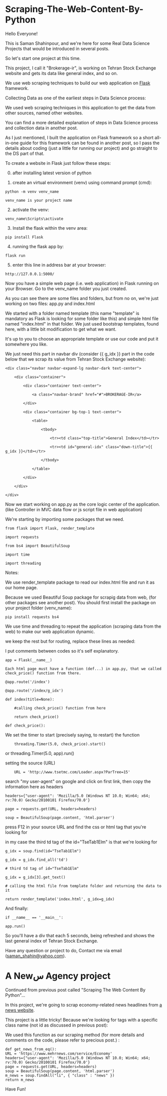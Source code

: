 # Scraping-The-Web-Content-By-Python
Hello Everyone!

This is Saman Shahinpour, and we're here for some Real Data Science Projects that would be introduced in several posts.

So let's start one project at this time.

This project, I call it "Brokerage-ir", is working on Tehran Stock Exchange website and gets its data like general index, and so on.

We use web scraping techniques to build our web application on [Flask](https://flask.palletsprojects.com/) framework.

Collecting Data as one of the earliest steps in Data Science process:

We used web scraping techniques in this application to get the data from other sources, named other websites.

You can find a more detailed explanation of steps in Data Science process and collection data in another post.

As I just mentioned, I built the application on Flask framework so a short all-in-one guide for this framework can be found in another post, so I pass the details about coding (just a little for running our project) and go straight to the DS part of that.

To create a website in Flask just follow these steps:

   0. after installing latest version of python

   1. create an virtual environment (venv) using command prompt (cmd):

    python -m venv venv_name

    venv_name is your project name

   2. activate the venv:

    venv_name\Scripts\activate

   3. Install the flask within the venv area:

    pip install Flask

   4. running the flask app by:

    flask run

   5. enter this line in address bar at your browser:

    http://127.0.0.1:5000/

Now you have a simple web page (i.e. web application) in Flask running on your Browser. Go to the venv_name folder you just created.

As you can see there are some files and folders, but from no on, we're just working on two files: app.py and index.html

We started with a folder named template (this name "template" is mandatory as Flask is looking for some folder like this) and simple html file named "index.html" in that folder. We just used bootstrap templates, found here, with a little bit modification to get what we want.

It's up to you to choose an appropriate template or use our code and put it somewhere you like.

We just need this part in navbar div (consider {{ g_idx }} part in the code below that we scrap its value from Tehran Stock Exchange website):

    <div class="navbar navbar-expand-lg navbar-dark text-center">

        <div class="container">

            <div class="container text-center">

                <a class="navbar-brand" href="#">BROKERAGE-IR</a>

            </div>

            <div class="container bg-top-1 text-center">

                <table>

                    <tbody>

                        <tr><td class="top-title">General Index</td></tr>

                        <tr><td id="general-idx" class="down-title">{{ g_idx }}</td></tr>

                    </tbody>

                </table>

            </div>

        </div>

    </div>

Now we start working on app.py as the core logic center of the application. (like Controller in MVC data flow or js script file in web application)

We're starting by importing some packages that we need.

    from flask import Flask, render_template

    import requests

    from bs4 import BeautifulSoup

    import time

    import threading

Notes:

We use render_template package to read our index.html file and run it as our home page.

Because we used Beautiful Soup package for scrapig data from web, (for other packages see another post). You should first install the package on your project folder (venv_name):

    pip install requests bs4

We use time and threading to repeat the application (scraping data from the web) to make our web application dynamic.

we keep the rest but for routing, replace these lines as needed:

I put comments between codes so it's self explanatory.

    app = Flask(__name__)

    Each html page must have a function (def...) in app.py, that we called check_price() function from there.

    @app.route('/index')

    @app.route('/index/g_idx')

    def index(title=None):

        #calling check_price() function from here
    
        return check_price()

    def check_price():

We set the timer to start (precisely saying, to restart) the function

        threading.Timer(5.0, check_price).start()

or threading.Timer(5.0, app).run()

setting the source (URL)

        URL = 'http://www.tsetmc.com/Loader.aspx?ParTree=15'

search "my user-agent" on google and click on first link, then copy the information here as headers

    headers={"user-agent": 'Mozilla/5.0 (Windows NT 10.0; Win64; x64; rv:70.0) Gecko/20100101 Firefox/70.0'}

    page = requests.get(URL, headers=headers)

    soup = BeautifulSoup(page.content, 'html.parser')

press F12 in your source URL and find the css or html tag that you're looking for

in my case the third td tag of the id="TseTab1Elm" is that we're looking for

    g_idx = soup.find(id="TseTab1Elm")

    g_idx = g_idx.find_all('td')

    # third td tag of id="TseTab1Elm"

    g_idx = g_idx[3].get_text()

    # calling the html file from template folder and returning the data to it

    return render_template('index.html', g_idx=g_idx)

And finally:

    if __name__ == '__main__':

    app.run()

So you'll have a div that each 5 seconds, being refreshed and shows the last general index of Tehran Stock Exchange.

Have any question or project to do, Contact me via email (saman_shahin@yahoo.com).

# A Newس Agency project

Continued from previous post called "Scraping The Web Content By Python"...

In this project, we're going to scrap economy-related news headlines from [a news website](https://www.mehrnews.com/service/Economy).

This project is a little tricky! Because we're looking for tags with a specific class name (not id as discussed in previous post):

We used this function as our scraping method (for more details and comments on the code, please refer to precious post.) :

    def get_news_from_eq():
    URL = 'https://www.mehrnews.com/service/Economy'
    headers={"user-agent": 'Mozilla/5.0 (Windows NT 10.0; Win64; x64; rv:70.0) Gecko/20100101 Firefox/70.0'}
    page = requests.get(URL, headers=headers)
    soup = BeautifulSoup(page.content, 'html.parser')
    m_news = soup.findAll("li", { "class" : "news" })
    return m_news
    
Have Fun!
